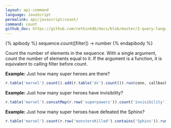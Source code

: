```yaml
---
layout: api-command 
language: JavaScript
permalink: api/javascript/count/
command: count
github_doc: https://github.com/rethinkdb/docs/blob/master/2-query-language/api/javascript/aggregation/count.md
---
```


{% apibody %}
sequence.count([filter]) → number
{% endapibody %}

Count the number of elements in the sequence. With a single argument, count the number
of elements equal to it. If the argument is a function, it is equivalent to calling
filter before count.

__Example:__ Just how many super heroes are there?

```js
r.table('marvel').count().add(r.table('dc').count()).run(conn, callback)
```

__Example:__ Just how many super heroes have invisibility?

```js
r.table('marvel').concatMap(r.row('superpowers')).count('invisibility').run(conn, callback)
```

__Example:__ Just how many super heroes have defeated the Sphinx?

```js
r.table('marvel').count(r.row('monstersKilled').contains('Sphinx')).run(conn, callback)
```


